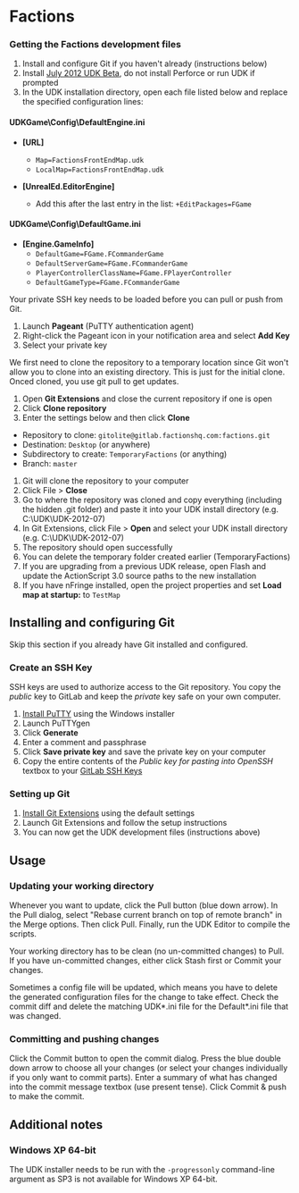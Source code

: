 # Factions

### Getting the Factions development files

1. Install and configure Git if you haven't already (instructions below)
2. Install [July 2012 UDK Beta](http://www.unrealengine.com/en/udk/downloads/), do not install Perforce or run UDK if prompted
3. In the UDK installation directory, open each file listed below and replace the specified configuration lines:

#### UDKGame\Config\DefaultEngine.ini

* __[URL]__
  * `Map=FactionsFrontEndMap.udk`
  * `LocalMap=FactionsFrontEndMap.udk`

* __[UnrealEd.EditorEngine]__
  * Add this after the last entry in the list: `+EditPackages=FGame`

#### UDKGame\Config\DefaultGame.ini

* __[Engine.GameInfo]__
  * `DefaultGame=FGame.FCommanderGame`
  * `DefaultServerGame=FGame.FCommanderGame`
  * `PlayerControllerClassName=FGame.FPlayerController`
  * `DefaultGameType=FGame.FCommanderGame`

Your private SSH key needs to be loaded before you can pull or push from Git.

1. Launch __Pageant__ (PuTTY authentication agent)
2. Right-click the Pageant icon in your notification area and select __Add Key__
3. Select your private key

We first need to clone the repository to a temporary location since Git won't allow you to clone into an existing directory. This is just for the initial clone. Onced cloned, you use git pull to get updates.

1. Open __Git Extensions__ and close the current repository if one is open
2. Click __Clone repository__
3. Enter the settings below and then click __Clone__

* Repository to clone: `gitolite@gitlab.factionshq.com:factions.git`
* Destination: `Desktop` (or anywhere)
* Subdirectory to create: `TemporaryFactions` (or anything)
* Branch: `master`

1. Git will clone the repository to your computer
2. Click File > __Close__
3. Go to where the repository was cloned and copy everything (including the hidden .git folder) and paste it into your UDK install directory (e.g. C:\UDK\UDK-2012-07)
4. In Git Extensions, click File > __Open__ and select your UDK install directory (e.g. C:\UDK\UDK-2012-07)
5. The repository should open successfully
6. You can delete the temporary folder created earlier (TemporaryFactions)
7. If you are upgrading from a previous UDK release, open Flash and update the ActionScript 3.0 source paths to the new installation
8. If you have nFringe installed, open the project properties and set __Load map at startup:__ to `TestMap`

## Installing and configuring Git

Skip this section if you already have Git installed and configured.

### Create an SSH Key

SSH keys are used to authorize access to the Git repository. You copy the _public_ key to GitLab and keep the _private_ key safe on your own computer.

1. [Install PuTTY](http://www.chiark.greenend.org.uk/~sgtatham/putty/download.html) using the Windows installer
2. Launch PuTTYgen
3. Click __Generate__
4. Enter a comment and passphrase
5. Click __Save private key__ and save the private key on your computer
6. Copy the entire contents of the _Public key for pasting into OpenSSH_ textbox to your [GitLab SSH Keys](https://gitlab.factionshq.com/keys/new)

### Setting up Git

1. [Install Git Extensions](http://code.google.com/p/gitextensions/) using the default settings
2. Launch Git Extensions and follow the setup instructions
3. You can now get the UDK development files (instructions above)

## Usage

### Updating your working directory

Whenever you want to update, click the Pull button (blue down arrow). In the Pull dialog, select "Rebase current branch on top of remote branch" in the Merge options. Then click Pull. Finally, run the UDK Editor to compile the scripts.

Your working directory has to be clean (no un-committed changes) to Pull. If you have un-committed changes, either click Stash first or Commit your changes.

Sometimes a config file will be updated, which means you have to delete the generated configuration files for the change to take effect. Check the commit diff and delete the matching UDK\*.ini file for the Default\*.ini file that was changed.

### Committing and pushing changes

Click the Commit button to open the commit dialog. Press the blue double down arrow to choose all your changes (or select your changes individually if you only want to commit parts). Enter a summary of what has changed into the commit message textbox (use present tense). Click Commit & push to make the commit.

## Additional notes

### Windows XP 64-bit

The UDK installer needs to be run with the `-progressonly` command-line argument as SP3 is not available for Windows XP 64-bit.